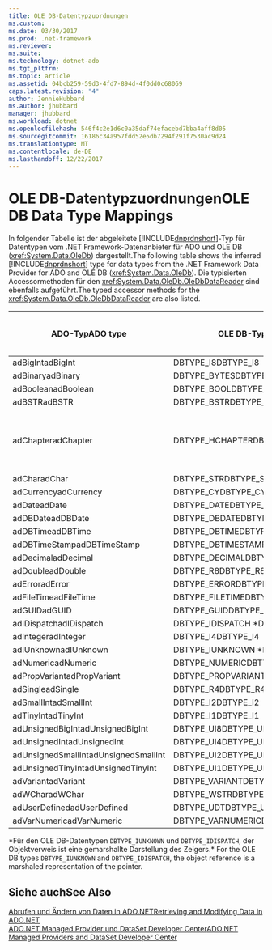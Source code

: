 ```yaml
---
title: OLE DB-Datentypzuordnungen
ms.custom: 
ms.date: 03/30/2017
ms.prod: .net-framework
ms.reviewer: 
ms.suite: 
ms.technology: dotnet-ado
ms.tgt_pltfrm: 
ms.topic: article
ms.assetid: 04bcb259-59d3-4fd7-894d-4f0dd0c68069
caps.latest.revision: "4"
author: JennieHubbard
ms.author: jhubbard
manager: jhubbard
ms.workload: dotnet
ms.openlocfilehash: 546f4c2e1d6c0a35daf74efacebd7bba4aff8d05
ms.sourcegitcommit: 16186c34a957fdd52e5db7294f291f7530ac9d24
ms.translationtype: MT
ms.contentlocale: de-DE
ms.lasthandoff: 12/22/2017
---
```

# <a name="ole-db-data-type-mappings"></a><span data-ttu-id="2ed8a-102">OLE DB-Datentypzuordnungen</span><span class="sxs-lookup"><span data-stu-id="2ed8a-102">OLE DB Data Type Mappings</span></span>
<span data-ttu-id="2ed8a-103">In folgender Tabelle ist der abgeleitete [!INCLUDE[dnprdnshort](../../../../includes/dnprdnshort-md.md)]-Typ für Datentypen vom .NET Framework-Datenanbieter für ADO und OLE DB (<xref:System.Data.OleDb>) dargestellt.</span><span class="sxs-lookup"><span data-stu-id="2ed8a-103">The following table shows the inferred [!INCLUDE[dnprdnshort](../../../../includes/dnprdnshort-md.md)] type for data types from the .NET Framework Data Provider for ADO and OLE DB (<xref:System.Data.OleDb>).</span></span> <span data-ttu-id="2ed8a-104">Die typisierten Accessormethoden für den <xref:System.Data.OleDb.OleDbDataReader> sind ebenfalls aufgeführt.</span><span class="sxs-lookup"><span data-stu-id="2ed8a-104">The typed accessor methods for the <xref:System.Data.OleDb.OleDbDataReader> are also listed.</span></span>  
  
|<span data-ttu-id="2ed8a-105">ADO-Typ</span><span class="sxs-lookup"><span data-stu-id="2ed8a-105">ADO type</span></span>|<span data-ttu-id="2ed8a-106">OLE DB-Typ</span><span class="sxs-lookup"><span data-stu-id="2ed8a-106">OLE DB type</span></span>|[!INCLUDE[dnprdnshort](../../../../includes/dnprdnshort-md.md)]<span data-ttu-id="2ed8a-107">-Typ</span><span class="sxs-lookup"><span data-stu-id="2ed8a-107"> type</span></span>|<span data-ttu-id="2ed8a-108">Typisierter [!INCLUDE[dnprdnshort](../../../../includes/dnprdnshort-md.md)]-Accessor</span><span class="sxs-lookup"><span data-stu-id="2ed8a-108">[!INCLUDE[dnprdnshort](../../../../includes/dnprdnshort-md.md)] typed accessor</span></span>|  
|--------------|-----------------|----------------------------------------------------------------------|--------------------------------------------------------------------------------|  
|<span data-ttu-id="2ed8a-109">adBigInt</span><span class="sxs-lookup"><span data-stu-id="2ed8a-109">adBigInt</span></span>|<span data-ttu-id="2ed8a-110">DBTYPE_I8</span><span class="sxs-lookup"><span data-stu-id="2ed8a-110">DBTYPE_I8</span></span>|<span data-ttu-id="2ed8a-111">Int64</span><span class="sxs-lookup"><span data-stu-id="2ed8a-111">Int64</span></span>|<span data-ttu-id="2ed8a-112">GetInt64()</span><span class="sxs-lookup"><span data-stu-id="2ed8a-112">GetInt64()</span></span>|  
|<span data-ttu-id="2ed8a-113">adBinary</span><span class="sxs-lookup"><span data-stu-id="2ed8a-113">adBinary</span></span>|<span data-ttu-id="2ed8a-114">DBTYPE_BYTES</span><span class="sxs-lookup"><span data-stu-id="2ed8a-114">DBTYPE_BYTES</span></span>|<span data-ttu-id="2ed8a-115">Byte[]</span><span class="sxs-lookup"><span data-stu-id="2ed8a-115">Byte[]</span></span>|<span data-ttu-id="2ed8a-116">GetBytes()</span><span class="sxs-lookup"><span data-stu-id="2ed8a-116">GetBytes()</span></span>|  
|<span data-ttu-id="2ed8a-117">adBoolean</span><span class="sxs-lookup"><span data-stu-id="2ed8a-117">adBoolean</span></span>|<span data-ttu-id="2ed8a-118">DBTYPE_BOOL</span><span class="sxs-lookup"><span data-stu-id="2ed8a-118">DBTYPE_BOOL</span></span>|<span data-ttu-id="2ed8a-119">Boolean</span><span class="sxs-lookup"><span data-stu-id="2ed8a-119">Boolean</span></span>|<span data-ttu-id="2ed8a-120">GetBoolean()</span><span class="sxs-lookup"><span data-stu-id="2ed8a-120">GetBoolean()</span></span>|  
|<span data-ttu-id="2ed8a-121">adBSTR</span><span class="sxs-lookup"><span data-stu-id="2ed8a-121">adBSTR</span></span>|<span data-ttu-id="2ed8a-122">DBTYPE_BSTR</span><span class="sxs-lookup"><span data-stu-id="2ed8a-122">DBTYPE_BSTR</span></span>|<span data-ttu-id="2ed8a-123">Zeichenfolge</span><span class="sxs-lookup"><span data-stu-id="2ed8a-123">String</span></span>|<span data-ttu-id="2ed8a-124">GetString()</span><span class="sxs-lookup"><span data-stu-id="2ed8a-124">GetString()</span></span>|  
|<span data-ttu-id="2ed8a-125">adChapter</span><span class="sxs-lookup"><span data-stu-id="2ed8a-125">adChapter</span></span>|<span data-ttu-id="2ed8a-126">DBTYPE_HCHAPTER</span><span class="sxs-lookup"><span data-stu-id="2ed8a-126">DBTYPE_HCHAPTER</span></span>|<span data-ttu-id="2ed8a-127">Unterstützt durch den `DataReader`.</span><span class="sxs-lookup"><span data-stu-id="2ed8a-127">Supported through the `DataReader`.</span></span> <span data-ttu-id="2ed8a-128">Finden Sie unter [Abrufen von Daten mittels ein "DataReader"](../../../../docs/framework/data/adonet/retrieving-data-using-a-datareader.md).</span><span class="sxs-lookup"><span data-stu-id="2ed8a-128">See [Retrieving Data Using a DataReader](../../../../docs/framework/data/adonet/retrieving-data-using-a-datareader.md).</span></span>|<span data-ttu-id="2ed8a-129">GetValue()</span><span class="sxs-lookup"><span data-stu-id="2ed8a-129">GetValue()</span></span>|  
|<span data-ttu-id="2ed8a-130">adChar</span><span class="sxs-lookup"><span data-stu-id="2ed8a-130">adChar</span></span>|<span data-ttu-id="2ed8a-131">DBTYPE_STR</span><span class="sxs-lookup"><span data-stu-id="2ed8a-131">DBTYPE_STR</span></span>|<span data-ttu-id="2ed8a-132">Zeichenfolge</span><span class="sxs-lookup"><span data-stu-id="2ed8a-132">String</span></span>|<span data-ttu-id="2ed8a-133">GetString()</span><span class="sxs-lookup"><span data-stu-id="2ed8a-133">GetString()</span></span>|  
|<span data-ttu-id="2ed8a-134">adCurrency</span><span class="sxs-lookup"><span data-stu-id="2ed8a-134">adCurrency</span></span>|<span data-ttu-id="2ed8a-135">DBTYPE_CY</span><span class="sxs-lookup"><span data-stu-id="2ed8a-135">DBTYPE_CY</span></span>|<span data-ttu-id="2ed8a-136">Decimal</span><span class="sxs-lookup"><span data-stu-id="2ed8a-136">Decimal</span></span>|<span data-ttu-id="2ed8a-137">GetDecimal()</span><span class="sxs-lookup"><span data-stu-id="2ed8a-137">GetDecimal()</span></span>|  
|<span data-ttu-id="2ed8a-138">adDate</span><span class="sxs-lookup"><span data-stu-id="2ed8a-138">adDate</span></span>|<span data-ttu-id="2ed8a-139">DBTYPE_DATE</span><span class="sxs-lookup"><span data-stu-id="2ed8a-139">DBTYPE_DATE</span></span>|<span data-ttu-id="2ed8a-140">DateTime</span><span class="sxs-lookup"><span data-stu-id="2ed8a-140">DateTime</span></span>|<span data-ttu-id="2ed8a-141">GetDateTime()</span><span class="sxs-lookup"><span data-stu-id="2ed8a-141">GetDateTime()</span></span>|  
|<span data-ttu-id="2ed8a-142">adDBDate</span><span class="sxs-lookup"><span data-stu-id="2ed8a-142">adDBDate</span></span>|<span data-ttu-id="2ed8a-143">DBTYPE_DBDATE</span><span class="sxs-lookup"><span data-stu-id="2ed8a-143">DBTYPE_DBDATE</span></span>|<span data-ttu-id="2ed8a-144">DateTime</span><span class="sxs-lookup"><span data-stu-id="2ed8a-144">DateTime</span></span>|<span data-ttu-id="2ed8a-145">GetDateTime()</span><span class="sxs-lookup"><span data-stu-id="2ed8a-145">GetDateTime()</span></span>|  
|<span data-ttu-id="2ed8a-146">adDBTime</span><span class="sxs-lookup"><span data-stu-id="2ed8a-146">adDBTime</span></span>|<span data-ttu-id="2ed8a-147">DBTYPE_DBTIME</span><span class="sxs-lookup"><span data-stu-id="2ed8a-147">DBTYPE_DBTIME</span></span>|<span data-ttu-id="2ed8a-148">DateTime</span><span class="sxs-lookup"><span data-stu-id="2ed8a-148">DateTime</span></span>|<span data-ttu-id="2ed8a-149">GetDateTime()</span><span class="sxs-lookup"><span data-stu-id="2ed8a-149">GetDateTime()</span></span>|  
|<span data-ttu-id="2ed8a-150">adDBTimeStamp</span><span class="sxs-lookup"><span data-stu-id="2ed8a-150">adDBTimeStamp</span></span>|<span data-ttu-id="2ed8a-151">DBTYPE_DBTIMESTAMP</span><span class="sxs-lookup"><span data-stu-id="2ed8a-151">DBTYPE_DBTIMESTAMP</span></span>|<span data-ttu-id="2ed8a-152">DateTime</span><span class="sxs-lookup"><span data-stu-id="2ed8a-152">DateTime</span></span>|<span data-ttu-id="2ed8a-153">GetDateTime()</span><span class="sxs-lookup"><span data-stu-id="2ed8a-153">GetDateTime()</span></span>|  
|<span data-ttu-id="2ed8a-154">adDecimal</span><span class="sxs-lookup"><span data-stu-id="2ed8a-154">adDecimal</span></span>|<span data-ttu-id="2ed8a-155">DBTYPE_DECIMAL</span><span class="sxs-lookup"><span data-stu-id="2ed8a-155">DBTYPE_DECIMAL</span></span>|<span data-ttu-id="2ed8a-156">Decimal</span><span class="sxs-lookup"><span data-stu-id="2ed8a-156">Decimal</span></span>|<span data-ttu-id="2ed8a-157">GetDecimal()</span><span class="sxs-lookup"><span data-stu-id="2ed8a-157">GetDecimal()</span></span>|  
|<span data-ttu-id="2ed8a-158">adDouble</span><span class="sxs-lookup"><span data-stu-id="2ed8a-158">adDouble</span></span>|<span data-ttu-id="2ed8a-159">DBTYPE_R8</span><span class="sxs-lookup"><span data-stu-id="2ed8a-159">DBTYPE_R8</span></span>|<span data-ttu-id="2ed8a-160">Double</span><span class="sxs-lookup"><span data-stu-id="2ed8a-160">Double</span></span>|<span data-ttu-id="2ed8a-161">GetDouble()</span><span class="sxs-lookup"><span data-stu-id="2ed8a-161">GetDouble()</span></span>|  
|<span data-ttu-id="2ed8a-162">adError</span><span class="sxs-lookup"><span data-stu-id="2ed8a-162">adError</span></span>|<span data-ttu-id="2ed8a-163">DBTYPE_ERROR</span><span class="sxs-lookup"><span data-stu-id="2ed8a-163">DBTYPE_ERROR</span></span>|<span data-ttu-id="2ed8a-164">ExternalException</span><span class="sxs-lookup"><span data-stu-id="2ed8a-164">ExternalException</span></span>|<span data-ttu-id="2ed8a-165">GetValue()</span><span class="sxs-lookup"><span data-stu-id="2ed8a-165">GetValue()</span></span>|  
|<span data-ttu-id="2ed8a-166">adFileTime</span><span class="sxs-lookup"><span data-stu-id="2ed8a-166">adFileTime</span></span>|<span data-ttu-id="2ed8a-167">DBTYPE_FILETIME</span><span class="sxs-lookup"><span data-stu-id="2ed8a-167">DBTYPE_FILETIME</span></span>|<span data-ttu-id="2ed8a-168">DateTime</span><span class="sxs-lookup"><span data-stu-id="2ed8a-168">DateTime</span></span>|<span data-ttu-id="2ed8a-169">GetDateTime()</span><span class="sxs-lookup"><span data-stu-id="2ed8a-169">GetDateTime()</span></span>|  
|<span data-ttu-id="2ed8a-170">adGUID</span><span class="sxs-lookup"><span data-stu-id="2ed8a-170">adGUID</span></span>|<span data-ttu-id="2ed8a-171">DBTYPE_GUID</span><span class="sxs-lookup"><span data-stu-id="2ed8a-171">DBTYPE_GUID</span></span>|<span data-ttu-id="2ed8a-172">Guid</span><span class="sxs-lookup"><span data-stu-id="2ed8a-172">Guid</span></span>|<span data-ttu-id="2ed8a-173">GetGuid()</span><span class="sxs-lookup"><span data-stu-id="2ed8a-173">GetGuid()</span></span>|  
|<span data-ttu-id="2ed8a-174">adIDispatch</span><span class="sxs-lookup"><span data-stu-id="2ed8a-174">adIDispatch</span></span>|<span data-ttu-id="2ed8a-175">DBTYPE_IDISPATCH *</span><span class="sxs-lookup"><span data-stu-id="2ed8a-175">DBTYPE_IDISPATCH *</span></span>|<span data-ttu-id="2ed8a-176">Objekt</span><span class="sxs-lookup"><span data-stu-id="2ed8a-176">Object</span></span>|<span data-ttu-id="2ed8a-177">GetValue()</span><span class="sxs-lookup"><span data-stu-id="2ed8a-177">GetValue()</span></span>|  
|<span data-ttu-id="2ed8a-178">adInteger</span><span class="sxs-lookup"><span data-stu-id="2ed8a-178">adInteger</span></span>|<span data-ttu-id="2ed8a-179">DBTYPE_I4</span><span class="sxs-lookup"><span data-stu-id="2ed8a-179">DBTYPE_I4</span></span>|<span data-ttu-id="2ed8a-180">Int32</span><span class="sxs-lookup"><span data-stu-id="2ed8a-180">Int32</span></span>|<span data-ttu-id="2ed8a-181">GetInt32()</span><span class="sxs-lookup"><span data-stu-id="2ed8a-181">GetInt32()</span></span>|  
|<span data-ttu-id="2ed8a-182">adIUnknown</span><span class="sxs-lookup"><span data-stu-id="2ed8a-182">adIUnknown</span></span>|<span data-ttu-id="2ed8a-183">DBTYPE_IUNKNOWN *</span><span class="sxs-lookup"><span data-stu-id="2ed8a-183">DBTYPE_IUNKNOWN *</span></span>|<span data-ttu-id="2ed8a-184">Objekt</span><span class="sxs-lookup"><span data-stu-id="2ed8a-184">Object</span></span>|<span data-ttu-id="2ed8a-185">GetValue()</span><span class="sxs-lookup"><span data-stu-id="2ed8a-185">GetValue()</span></span>|  
|<span data-ttu-id="2ed8a-186">adNumeric</span><span class="sxs-lookup"><span data-stu-id="2ed8a-186">adNumeric</span></span>|<span data-ttu-id="2ed8a-187">DBTYPE_NUMERIC</span><span class="sxs-lookup"><span data-stu-id="2ed8a-187">DBTYPE_NUMERIC</span></span>|<span data-ttu-id="2ed8a-188">Decimal</span><span class="sxs-lookup"><span data-stu-id="2ed8a-188">Decimal</span></span>|<span data-ttu-id="2ed8a-189">GetDecimal()</span><span class="sxs-lookup"><span data-stu-id="2ed8a-189">GetDecimal()</span></span>|  
|<span data-ttu-id="2ed8a-190">adPropVariant</span><span class="sxs-lookup"><span data-stu-id="2ed8a-190">adPropVariant</span></span>|<span data-ttu-id="2ed8a-191">DBTYPE_PROPVARIANT</span><span class="sxs-lookup"><span data-stu-id="2ed8a-191">DBTYPE_PROPVARIANT</span></span>|<span data-ttu-id="2ed8a-192">Objekt</span><span class="sxs-lookup"><span data-stu-id="2ed8a-192">Object</span></span>|<span data-ttu-id="2ed8a-193">GetValue()</span><span class="sxs-lookup"><span data-stu-id="2ed8a-193">GetValue()</span></span>|  
|<span data-ttu-id="2ed8a-194">adSingle</span><span class="sxs-lookup"><span data-stu-id="2ed8a-194">adSingle</span></span>|<span data-ttu-id="2ed8a-195">DBTYPE_R4</span><span class="sxs-lookup"><span data-stu-id="2ed8a-195">DBTYPE_R4</span></span>|<span data-ttu-id="2ed8a-196">Single</span><span class="sxs-lookup"><span data-stu-id="2ed8a-196">Single</span></span>|<span data-ttu-id="2ed8a-197">GetFloat()</span><span class="sxs-lookup"><span data-stu-id="2ed8a-197">GetFloat()</span></span>|  
|<span data-ttu-id="2ed8a-198">adSmallInt</span><span class="sxs-lookup"><span data-stu-id="2ed8a-198">adSmallInt</span></span>|<span data-ttu-id="2ed8a-199">DBTYPE_I2</span><span class="sxs-lookup"><span data-stu-id="2ed8a-199">DBTYPE_I2</span></span>|<span data-ttu-id="2ed8a-200">Int16</span><span class="sxs-lookup"><span data-stu-id="2ed8a-200">Int16</span></span>|<span data-ttu-id="2ed8a-201">GetInt16()</span><span class="sxs-lookup"><span data-stu-id="2ed8a-201">GetInt16()</span></span>|  
|<span data-ttu-id="2ed8a-202">adTinyInt</span><span class="sxs-lookup"><span data-stu-id="2ed8a-202">adTinyInt</span></span>|<span data-ttu-id="2ed8a-203">DBTYPE_I1</span><span class="sxs-lookup"><span data-stu-id="2ed8a-203">DBTYPE_I1</span></span>|<span data-ttu-id="2ed8a-204">Byte</span><span class="sxs-lookup"><span data-stu-id="2ed8a-204">Byte</span></span>|<span data-ttu-id="2ed8a-205">GetByte()</span><span class="sxs-lookup"><span data-stu-id="2ed8a-205">GetByte()</span></span>|  
|<span data-ttu-id="2ed8a-206">adUnsignedBigInt</span><span class="sxs-lookup"><span data-stu-id="2ed8a-206">adUnsignedBigInt</span></span>|<span data-ttu-id="2ed8a-207">DBTYPE_UI8</span><span class="sxs-lookup"><span data-stu-id="2ed8a-207">DBTYPE_UI8</span></span>|<span data-ttu-id="2ed8a-208">UInt64</span><span class="sxs-lookup"><span data-stu-id="2ed8a-208">UInt64</span></span>|<span data-ttu-id="2ed8a-209">GetValue()</span><span class="sxs-lookup"><span data-stu-id="2ed8a-209">GetValue()</span></span>|  
|<span data-ttu-id="2ed8a-210">adUnsignedInt</span><span class="sxs-lookup"><span data-stu-id="2ed8a-210">adUnsignedInt</span></span>|<span data-ttu-id="2ed8a-211">DBTYPE_UI4</span><span class="sxs-lookup"><span data-stu-id="2ed8a-211">DBTYPE_UI4</span></span>|<span data-ttu-id="2ed8a-212">UInt32</span><span class="sxs-lookup"><span data-stu-id="2ed8a-212">UInt32</span></span>|<span data-ttu-id="2ed8a-213">GetValue()</span><span class="sxs-lookup"><span data-stu-id="2ed8a-213">GetValue()</span></span>|  
|<span data-ttu-id="2ed8a-214">adUnsignedSmallInt</span><span class="sxs-lookup"><span data-stu-id="2ed8a-214">adUnsignedSmallInt</span></span>|<span data-ttu-id="2ed8a-215">DBTYPE_UI2</span><span class="sxs-lookup"><span data-stu-id="2ed8a-215">DBTYPE_UI2</span></span>|<span data-ttu-id="2ed8a-216">UInt16</span><span class="sxs-lookup"><span data-stu-id="2ed8a-216">UInt16</span></span>|<span data-ttu-id="2ed8a-217">GetValue()</span><span class="sxs-lookup"><span data-stu-id="2ed8a-217">GetValue()</span></span>|  
|<span data-ttu-id="2ed8a-218">adUnsignedTinyInt</span><span class="sxs-lookup"><span data-stu-id="2ed8a-218">adUnsignedTinyInt</span></span>|<span data-ttu-id="2ed8a-219">DBTYPE_UI1</span><span class="sxs-lookup"><span data-stu-id="2ed8a-219">DBTYPE_UI1</span></span>|<span data-ttu-id="2ed8a-220">Byte</span><span class="sxs-lookup"><span data-stu-id="2ed8a-220">Byte</span></span>|<span data-ttu-id="2ed8a-221">GetByte()</span><span class="sxs-lookup"><span data-stu-id="2ed8a-221">GetByte()</span></span>|  
|<span data-ttu-id="2ed8a-222">adVariant</span><span class="sxs-lookup"><span data-stu-id="2ed8a-222">adVariant</span></span>|<span data-ttu-id="2ed8a-223">DBTYPE_VARIANT</span><span class="sxs-lookup"><span data-stu-id="2ed8a-223">DBTYPE_VARIANT</span></span>|<span data-ttu-id="2ed8a-224">Objekt</span><span class="sxs-lookup"><span data-stu-id="2ed8a-224">Object</span></span>|<span data-ttu-id="2ed8a-225">GetValue()</span><span class="sxs-lookup"><span data-stu-id="2ed8a-225">GetValue()</span></span>|  
|<span data-ttu-id="2ed8a-226">adWChar</span><span class="sxs-lookup"><span data-stu-id="2ed8a-226">adWChar</span></span>|<span data-ttu-id="2ed8a-227">DBTYPE_WSTR</span><span class="sxs-lookup"><span data-stu-id="2ed8a-227">DBTYPE_WSTR</span></span>|<span data-ttu-id="2ed8a-228">Zeichenfolge</span><span class="sxs-lookup"><span data-stu-id="2ed8a-228">String</span></span>|<span data-ttu-id="2ed8a-229">GetString()</span><span class="sxs-lookup"><span data-stu-id="2ed8a-229">GetString()</span></span>|  
|<span data-ttu-id="2ed8a-230">adUserDefined</span><span class="sxs-lookup"><span data-stu-id="2ed8a-230">adUserDefined</span></span>|<span data-ttu-id="2ed8a-231">DBTYPE_UDT</span><span class="sxs-lookup"><span data-stu-id="2ed8a-231">DBTYPE_UDT</span></span>|<span data-ttu-id="2ed8a-232">wird nicht unterstützt</span><span class="sxs-lookup"><span data-stu-id="2ed8a-232">not supported</span></span>||  
|<span data-ttu-id="2ed8a-233">adVarNumeric</span><span class="sxs-lookup"><span data-stu-id="2ed8a-233">adVarNumeric</span></span>|<span data-ttu-id="2ed8a-234">DBTYPE_VARNUMERIC</span><span class="sxs-lookup"><span data-stu-id="2ed8a-234">DBTYPE_VARNUMERIC</span></span>|<span data-ttu-id="2ed8a-235">wird nicht unterstützt</span><span class="sxs-lookup"><span data-stu-id="2ed8a-235">not supported</span></span>||  
  
 <span data-ttu-id="2ed8a-236">\*Für den OLE DB-Datentypen `DBTYPE_IUNKNOWN` und `DBTYPE_IDISPATCH`, der Objektverweis ist eine gemarshallte Darstellung des Zeigers.</span><span class="sxs-lookup"><span data-stu-id="2ed8a-236">\* For the OLE DB types `DBTYPE_IUNKNOWN` and `DBTYPE_IDISPATCH`, the object reference is a marshaled representation of the pointer.</span></span>  
  
## <a name="see-also"></a><span data-ttu-id="2ed8a-237">Siehe auch</span><span class="sxs-lookup"><span data-stu-id="2ed8a-237">See Also</span></span>  
 [<span data-ttu-id="2ed8a-238">Abrufen und Ändern von Daten in ADO.NET</span><span class="sxs-lookup"><span data-stu-id="2ed8a-238">Retrieving and Modifying Data in ADO.NET</span></span>](../../../../docs/framework/data/adonet/retrieving-and-modifying-data.md)  
 [<span data-ttu-id="2ed8a-239">ADO.NET Managed Provider und DataSet Developer Center</span><span class="sxs-lookup"><span data-stu-id="2ed8a-239">ADO.NET Managed Providers and DataSet Developer Center</span></span>](http://go.microsoft.com/fwlink/?LinkId=217917)
